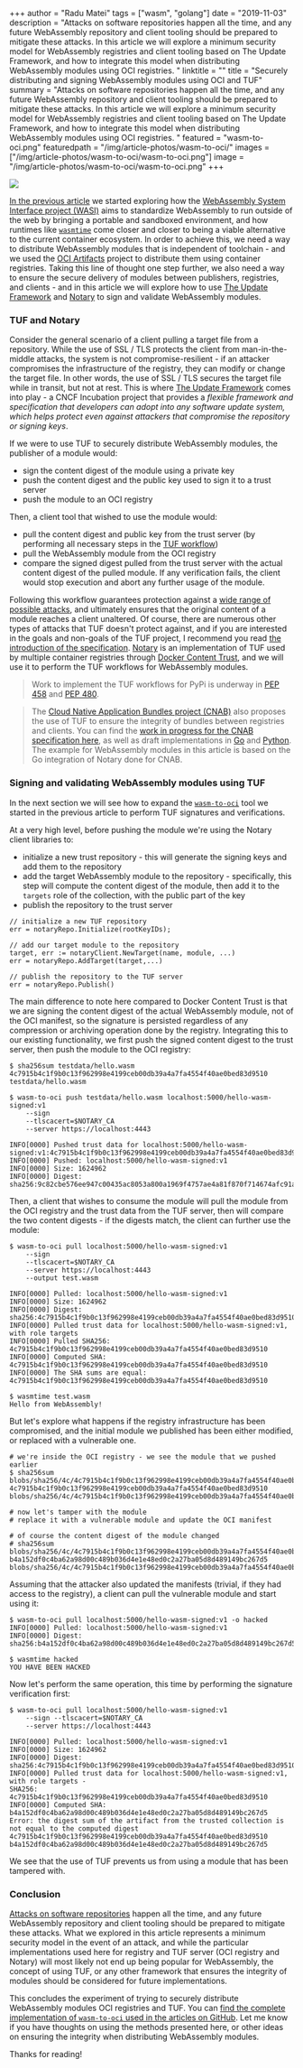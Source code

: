 +++
author = "Radu Matei"
tags = ["wasm", "golang"]
date = "2019-11-03"
description = "Attacks on software repositories happen all the time, and any future WebAssembly repository and client tooling should be prepared to mitigate these attacks. In this article we will explore a minimum security model for WebAssembly registries and client tooling based on The Update Framework, and how to integrate this model when distributing WebAssembly modules using OCI registries. "
linktitle = ""
title = "Securely distributing and signing WebAssembly modules using OCI and TUF"
summary  = "Attacks on software repositories happen all the time, and any future WebAssembly repository and client tooling should be prepared to mitigate these attacks. In this article we will explore a minimum security model for WebAssembly registries and client tooling based on The Update Framework, and how to integrate this model when distributing WebAssembly modules using OCI registries. "
featured = "wasm-to-oci.png"
featuredpath = "/img/article-photos/wasm-to-oci/"
images = ["/img/article-photos/wasm-to-oci/wasm-to-oci.png"]
image = "/img/article-photos/wasm-to-oci/wasm-to-oci.png"
+++

![](/img/article-photos/wasm-to-oci/wasm-to-oci.png)

[In the previous article][wasm-to-oci] we started exploring how the [WebAssembly System Interface project (WASI)][wasi-announcement] aims to standardize WebAssembly to run outside of the web by bringing a portable and sandboxed environment, and how runtimes like [`wasmtime`][wasmtime] come closer and closer to being a viable alternative to the current container ecosystem. In order to achieve this, we need a way to distribute WebAssembly modules that is independent of toolchain - and we used the [OCI Artifacts][oci-artifacts] project to distribute them using container registries. Taking this line of thought one step further, we also need a way to ensure the secure delivery of modules between publishers, registries, and clients - and in this article we will explore how to use [The Update Framework][tuf] and [Notary][notary] to sign and validate WebAssembly modules.

### TUF and Notary

Consider the general scenario of a client pulling a target file from a repository. While the use of SSL / TLS protects the client from man-in-the-middle attacks, the system is not compromise-resilient - if an attacker compromises the infrastructure of the registry, they can modify or change the target file. In other words, the use of SSL / TLS secures the target file while in transit, but not at rest. This is where [The Update Framework][tuf] comes into play - a CNCF Incubation project that provides a _flexible framework and specification that developers can adopt into any software update system, which helps protect even against attackers that compromise the repository or signing keys_.

If we were to use TUF to securely distribute WebAssembly modules, the publisher of a module would:

- sign the content digest of the module using a private key
- push the content digest and the public key used to sign it to a trust server
- push the module to an OCI registry

Then, a client tool that wished to use the module would:

- pull the content digest and public key from the trust server (by performing all necessary steps in the [TUF workflow][workflows])
- pull the WebAssembly module from the OCI registry
- compare the signed digest pulled from the trust server with the actual content digest of the pulled module. If any verification fails, the client would stop execution and abort any further usage of the module.

Following this workflow guarantees protection against a [wide range of possible attacks][tuf-attacks], and ultimately ensures that the original content of a module reaches a client unaltered.
Of course, there are numerous other types of attacks that TUF doesn't protect against, and if you are interested in the goals and non-goals of the TUF project, I recommend you read [the introduction of the specification][tuf-attacks].
[Notary][notary] is an implementation of TUF used by multiple container registries through [Docker Content Trust][dct], and we will use it to perform the TUF workflows for WebAssembly modules.

> Work to implement the TUF workflows for PyPi is underway in [PEP 458][pep1] and [PEP 480][pep2].

> The [Cloud Native Application Bundles project (CNAB)][cnab] also proposes the use of TUF to ensure the integrity of bundles between registries and clients. You can find the [work in progress for the CNAB specification here][cnab-spec], as well as draft implementations in [Go][signy] and [Python][pysigny]. The example for WebAssembly modules in this article is based on the Go integration of Notary done for CNAB.

### Signing and validating WebAssembly modules using TUF

In the next section we will see how to expand the [`wasm-to-oci`][repo] tool we started in the previous article to perform TUF signatures and verifications.

At a very high level, before pushing the module we're using the Notary client libraries to:

- initialize a new trust repository - this will generate the signing keys and add them to the repository
- add the target WebAssembly module to the repository - specifically, this step will compute the content digest of the module, then add it to the `targets` role of the collection, with the public part of the key
- publish the repository to the trust server

```
// initialize a new TUF repository
err = notaryRepo.Initialize(rootKeyIDs);

// add our target module to the repository
target, err := notaryClient.NewTarget(name, module, ...)
err = notaryRepo.AddTarget(target,...)

// publish the repository to the TUF server
err = notaryRepo.Publish()
```

The main difference to note here compared to Docker Content Trust is that we are signing the content digest of the actual WebAssembly module, not of the OCI manifest, so the signature is persisted regardless of any compression or archiving operation done by the registry.
Integrating this to our existing functionality, we first push the signed content digest to the trust server, then push the module to the OCI registry:

```shell
$ sha256sum testdata/hello.wasm
4c7915b4c1f9b0c13f962998e4199ceb00db39a4a7fa4554f40ae0bed83d9510  testdata/hello.wasm

$ wasm-to-oci push testdata/hello.wasm localhost:5000/hello-wasm-signed:v1
    --sign
    --tlscacert=$NOTARY_CA
    --server https://localhost:4443

INFO[0000] Pushed trust data for localhost:5000/hello-wasm-signed:v1:4c7915b4c1f9b0c13f962998e4199ceb00db39a4a7fa4554f40ae0bed83d9510
INFO[0000] Pushed: localhost:5000/hello-wasm-signed:v1
INFO[0000] Size: 1624962
INFO[0000] Digest: sha256:9c82cbe576ee947c00435ac8053a800a1969f4757ae4a81f870f714674afc91a
```

Then, a client that wishes to consume the module will pull the module from the OCI registry and the trust data from the TUF server, then will compare the two content digests - if the digests match, the client can further use the module:

```shell
$ wasm-to-oci pull localhost:5000/hello-wasm-signed:v1
    --sign
    --tlscacert=$NOTARY_CA
    --server https://localhost:4443
    --output test.wasm

INFO[0000] Pulled: localhost:5000/hello-wasm-signed:v1
INFO[0000] Size: 1624962
INFO[0000] Digest: sha256:4c7915b4c1f9b0c13f962998e4199ceb00db39a4a7fa4554f40ae0bed83d9510
INFO[0000] Pulled trust data for localhost:5000/hello-wasm-signed:v1, with role targets
INFO[0000] Pulled SHA256: 4c7915b4c1f9b0c13f962998e4199ceb00db39a4a7fa4554f40ae0bed83d9510
INFO[0000] Computed SHA: 4c7915b4c1f9b0c13f962998e4199ceb00db39a4a7fa4554f40ae0bed83d9510
INFO[0000] The SHA sums are equal: 4c7915b4c1f9b0c13f962998e4199ceb00db39a4a7fa4554f40ae0bed83d9510

$ wasmtime test.wasm
Hello from WebAssembly!
```
But let's explore what happens if the registry infrastructure has been compromised, and the initial module we published has been either modified, or replaced with a vulnerable one.

```shell
# we're inside the OCI registry - we see the module that we pushed earlier
$ sha256sum blobs/sha256/4c/4c7915b4c1f9b0c13f962998e4199ceb00db39a4a7fa4554f40ae0bed83d9510/data
4c7915b4c1f9b0c13f962998e4199ceb00db39a4a7fa4554f40ae0bed83d9510  blobs/sha256/4c/4c7915b4c1f9b0c13f962998e4199ceb00db39a4a7fa4554f40ae0bed83d9510/data

# now let's tamper with the module
# replace it with a vulnerable module and update the OCI manifest

# of course the content digest of the module changed
# sha256sum blobs/sha256/4c/4c7915b4c1f9b0c13f962998e4199ceb00db39a4a7fa4554f40ae0bed83d9510/data
b4a152df0c4ba62a98d00c489b036d4e1e48ed0c2a27ba05d8d489149bc267d5  blobs/sha256/4c/4c7915b4c1f9b0c13f962998e4199ceb00db39a4a7fa4554f40ae0bed83d9510/data
```


Assuming that the attacker also updated the manifests (trivial, if they had access to the registry), a client can pull the vulnerable module and start using it:

```shell
$ wasm-to-oci pull localhost:5000/hello-wasm-signed:v1 -o hacked
INFO[0000] Pulled: localhost:5000/hello-wasm-signed:v1
INFO[0000] Digest: sha256:b4a152df0c4ba62a98d00c489b036d4e1e48ed0c2a27ba05d8d489149bc267d5

$ wasmtime hacked
YOU HAVE BEEN HACKED
```

Now let's perform the same operation, this time by performing the signature verification first:

```shell
$ wasm-to-oci pull localhost:5000/hello-wasm-signed:v1
    --sign --tlscacert=$NOTARY_CA
    --server https://localhost:4443

INFO[0000] Pulled: localhost:5000/hello-wasm-signed:v1
INFO[0000] Size: 1624962
INFO[0000] Digest: sha256:4c7915b4c1f9b0c13f962998e4199ceb00db39a4a7fa4554f40ae0bed83d9510
INFO[0000] Pulled trust data for localhost:5000/hello-wasm-signed:v1, with role targets -
SHA256: 4c7915b4c1f9b0c13f962998e4199ceb00db39a4a7fa4554f40ae0bed83d9510
INFO[0000] Computed SHA: b4a152df0c4ba62a98d00c489b036d4e1e48ed0c2a27ba05d8d489149bc267d5
Error: the digest sum of the artifact from the trusted collection is not equal to the computed digest
4c7915b4c1f9b0c13f962998e4199ceb00db39a4a7fa4554f40ae0bed83d9510
b4a152df0c4ba62a98d00c489b036d4e1e48ed0c2a27ba05d8d489149bc267d5
```

We see that the use of TUF prevents us from using a module that has been tampered with.


### Conclusion

[Attacks on software repositories][attacks] happen all the time, and any future WebAssembly repository and client tooling should be prepared to mitigate these attacks. What we explored in this article represents a minimum security model in the event of an attack, and while the particular implementations used here for registry and TUF server (OCI registry and Notary) will most likely not end up being popular for WebAssembly, the concept of using TUF, or any other framework that ensures the integrity of modules should be considered for future implementations.

This concludes the experiment of trying to securely distribute WebAssembly modules OCI registries and TUF. You can [find the complete implementation of `wasm-to-oci` used in the articles on GitHub][pr]. Let me know if you have thoughts on using the methods presented here, or other ideas on ensuring the integrity when distributing WebAssembly modules.

Thanks for reading!

[wasm-to-oci]: /blog/wasm-to-oci
[wasi]: https://wasi.dev
[wasi-announcement]: https://hacks.mozilla.org/2019/03/standardizing-wasi-a-webassembly-system-interface/
[wasmtime]: https://github.com/CraneStation/wasmtime
[oci-artifacts]: https://github.com/opencontainers/artifacts
[repo]: https://github.com/engineerd/wasm-to-oci
[tuf]: https://github.com/theupdateframework/specification
[workflows]: https://github.com/theupdateframework/specification/blob/master/tuf-spec.md#5-detailed-workflows
[tuf-attacks]: https://github.com/theupdateframework/specification/blob/master/tuf-spec.md#1-introduction
[in-toto]: https://in-toto.io/
[notary]: https://github.com/theupdateframework/notary
[dct]: https://docs.docker.com/engine/security/trust/content_trust/
[pep1]: https://www.python.org/dev/peps/pep-0458/
[pep2]: https://www.python.org/dev/peps/pep-0480/
[cnab-spec]: https://github.com/deislabs/cnab-spec/pull/253
[signy]: https://github.com/engineerd/signy
[pysigny]: https://github.com/engineerd/pysigny/pull/1
[cnab]: https://cnab.io
[attacks]: https://github.com/theupdateframework/pip/wiki/Attacks-on-software-repositories
[msm]: https://www.python.org/dev/peps/pep-0480/#maximum-security-model
[pr]: https://github.com/engineerd/wasm-to-oci/pull/1

